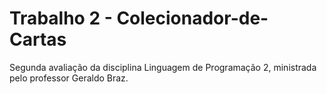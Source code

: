 # Trabalho 2 - Colecionador-de-Cartas
Segunda avaliação da disciplina Linguagem de Programação 2, ministrada pelo professor Geraldo Braz.
